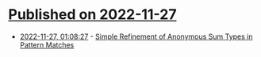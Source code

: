 # [Published on 2022-11-27](index.md)

* [2022-11-27, 01:08:27](https://lobste.rs/s/r8udw9/simple_refinement_anonymous_sum_types) - [Simple Refinement of Anonymous Sum Types in Pattern Matches](https://ayazhafiz.com/articles/22/simple-flow-refinement-of-anonymous-sum-types)
